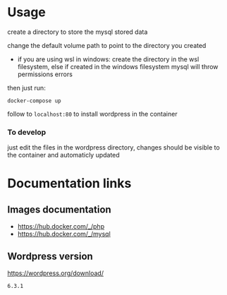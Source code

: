 # Usage

create a directory to store the mysql stored data

change the default volume path to point to the directory you created

- if you are using wsl in windows: create the directory in the wsl filesystem, else if created in the windows filesystem mysql will throw permissions errors

then just run:

```
docker-compose up
```

follow to `localhost:80` to install wordpress in the container

### To develop

just edit the files in the wordpress directory, changes should be visible to the container and automaticly updated

# Documentation links

## Images documentation

- https://hub.docker.com/_/php
- https://hub.docker.com/_/mysql

## Wordpress version

https://wordpress.org/download/

```
6.3.1
```
